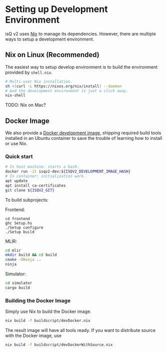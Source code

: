 Setting up Development Environment
============================

isQ v2 uses [Nix](https://nixos.org/download.html) to manage its dependencies. However, there are multiple ways to setup a development environment.

Nix on Linux (Recommended)
----------------------------

The easiest way to setup develop environment is to build the environment provided by `shell.nix`.

```bash
# Multi-user Nix installation.
sh <(curl -L https://nixos.org/nix/install) --daemon
# And the development environment is just a click away.
nix-shell
```

TODO: Nix on Mac?


Docker Image
----------------------------

We also provide a [Docker development image](https://hub.docker.com/repository/docker/gjz010/isqv2-dev), shipping required build tools installed in an Ubuntu container to save the trouble of learning how to install or use Nix.

### Quick start

```bash
# In host machine: starts a bash.
docker run -it isqv2-dev:${ISQV2_DEVELOPMENT_IMAGE_HASH}
# In container: initialization work.
apt update
apt install ca-certificates
git clone ${ISQV2_GIT}
```

To build subprojects:

Frontend:
```
cd frontend
ghc Setup.hs
./Setup configure
./Setup build
```

MLIR:
```bash
cd mlir
mkdir build && cd build
cmake -GNinja ..
ninja
```

Simulator:
```bash
cd simulator
cargo build
```




### Building the Docker Image

Simply use Nix to build the Docker image.

```bash
nix build -f buildscript/devDocker.nix
```

The result image will have all tools ready. If you want to distribute source with the Docker image, use

```bash
nix build -f buildscript/devDockerWithSource.nix
```

